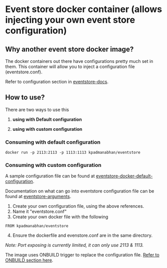 # Event store docker container (allows injecting your own event store configuration)

## Why another event store docker image?
The docker containers out there have configurations pretty much set in them. This container will allow you to inject a configuration file (eventstore.conf).

Refer to configuration section in [eventstore-docs](http://docs.geteventstore.com/server/3.2.0/installing-from-debian-repositories/).

## How to use?

There are two ways to use this

1. **using with Default configuration**

2. **using with custom configuration**


### Consuming with default configuration

``docker run -p 2113:2113 -p 1113:1113 kpadmanabhan/eventstore``

### Consuming with custom configuration

A sample configuration file can be found at [eventstore-docker-default-configuration](https://github.com/humblelistener/eventstore/blob/master/latest/eventstore.conf).

Documentation on what can go into eventstore configuration file can be found at [eventstore-arguments](http://docs.geteventstore.com/server/3.2.0/command-line-arguments/).

1. Create your own configuration file, using the above references.
2. Name it "eventstore.conf"
3. Create your own docker file with the following
```
FROM kpadmanabhan/eventstore
```
4. Ensure the dockerfile and evenstore.conf are in the same directory.

*Note: Port exposing is currently limited, it can only use 2113 & 1113.*


The image uses ONBUILD trigger to replace the configuration file.
[Refer to ONBUILD section here](https://docs.docker.com/reference/builder/).
